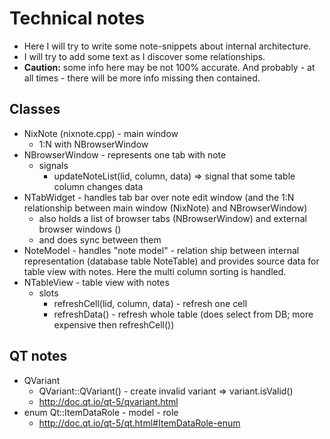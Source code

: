 # Technical notes
* Here I will try to write some note-snippets about internal architecture.
* I will try to add some text as I discover some relationships. 
* **Caution:** some info here may be not 100% accurate. And probably - at all times - there will
  be more info missing then contained.

## Classes
* NixNote (nixnote.cpp) - main window
  * 1:N with NBrowserWindow
* NBrowserWindow - represents one tab with note 
  * signals
    * updateNoteList(lid, column, data) => signal that some table column changes data 
* NTabWidget - handles tab bar over note edit window (and the 1:N relationship between main window (NixNote)
  and NBrowserWindow)
  * also holds a list of browser tabs (NBrowserWindow) and external browser windows ()
  * and does sync between them
* NoteModel - handles "note model" - relation ship between internal representation (database table 
  NoteTable) and provides source data for table view with notes.
  Here the multi column sorting is handled.
* NTableView - table view with notes 
  * slots
    * refreshCell(lid, column, data) - refresh one cell
    * refreshData() - refresh whole table (does select from DB; more expensive then refreshCell())
    
    
## QT notes
* QVariant
  * QVariant::QVariant() - create invalid variant => variant.isValid()
  * http://doc.qt.io/qt-5/qvariant.html
* enum Qt::ItemDataRole - model - role
  * http://doc.qt.io/qt-5/qt.html#ItemDataRole-enum